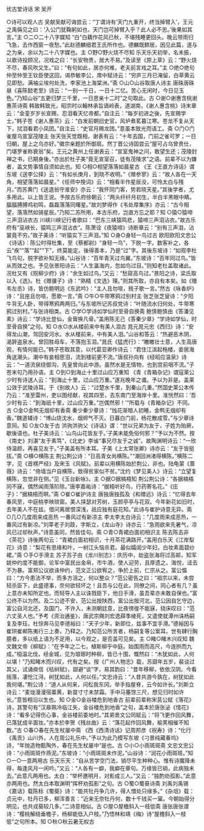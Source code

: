 <!-- { "loadSidebar": true } -->
优古堂诗话     宋 吴开

○诗可以观人古
吴献吴献可诲尝云：“丁谓诗有‘天门九重开，终当掉臂入’，王元之禹偁见之曰：‘入公门犹鞠躬如也，天门岂可掉臂入乎？此人必不忠。’後果如其言。”主
○二○二十八字媒知
“白“白藕作花风已秋，不堪残睡更回头。晚云带雨归飞急，去作西窗一夜愁。”此赵德麟细君王氏所作也。德麟既鳏居，因见此篇，遂与之为亲，余以为二十八字媒也。主
○野○野火烧不尽知
乐天乐天初举，名未振，以歌诗投顾况，况戏之曰：“长安物贵，居大不易。”及读至《原上草》云：“野火烧不尽，春风吹又生。”曰：“有句如此，居亦何难，老夫前言戏之耳。”主
○绝○绝句
仲至仲至王钦臣使这回，谒恭敏李公，席中赋诗云：“穷庐三月已淹留，白草黄云见即愁。满袖尘埃何处洗，李家池上海棠洲。”斋
○山○山谷取唐人诗主
唐硃唐硃昼《喜陈懿老至》诗云：“一别一千日，一日十二忆。苦心无闲时，今日见玉色。”乃知山谷“五更归梦三千里，一日思亲十二时”之句取此。古
○谢○谢惠含桃谢惠茶诗斋
韩致韩致光，昭宗时以翰林承旨谪岭表，道湖南，《谢人惠含桃》诗末章云：“金銮岁岁长宣赐，忍泪看天忆帝都。”自注云：“每岁初进之後，先宣赐学士。”韩子苍《谢人惠茶》云：“白发前朝旧史官，风垆煮茗暮江寒。苍龙不复从天下，拭泪看君小凤团。”自注云：“史官月赐龙团。”意虽本致光而语工。斋
○门○门雀屋乌宣室茂陵主
张天张天觉既相，谢表有云：“十年去国，门前之雀可罗；一日归朝，屋上之乌亦好。”徽宗亲题於所御扇。然丁晋公诗固尝云“屋可占乌曾贵仕，门堪罗雀称衰翁”矣。王元之黄州上任谢表云：“宣室鬼神之问，敢望生还；茂陵封禅之书，已期身後。”亦出於杜子美“竟无宣室召，徒有茂陵求”之语。前辈不以为嫌者，盖文势事情自须如此也。知
○相○相望落落如晨星古
《王《王直方诗话》谓东坡《送李公择》云：“有如长庚月，到晓不收明。”《赠参寥》云：“故人各在一天角，相望落落如晨星。”《任师中挽词》云：“相看半作星辰没，可怜太白与残月。”而苏黄门《送退翁守淮安》亦云：“我怀同门客，势若晓天星。”其後学者，尤多用此。以上皆王说。予按古乐府徐朝云：“两头纤纤月初生，半白半黑眼中睛。腷腷膊膊鸡初鸣，磊磊落落同曙星。”故刘梦得作《韦处厚集序》亦云：“古今相望，落落然如骑星辰。”乃知二苏所用，本古乐府，岂直方忘之耶？知
○猿○猿啼三声泪沾衣古
川峡川峡记行者歌曰：“巴东三峡猿鸣悲，猿啼三声泪沾衣。”故古乐府有“巫峡长，猿鸣三声泪沾衣”。陈萧诠《夜猿啼》诗断章云：“别有三声泪，沾裳竟不穷。”故子美诗：“听猿实下三声泪。”知
○身○身轻一鸟过古
欧阳欧阳文忠公《诗话》：陈公时得杜集，至《蔡都尉》“身轻一鸟”，下脱一字。数客补之，各云“疾”“落”“起”“下”，终莫能定。後得善本，乃是“过”字。其後东坡诗：“如观李杜飞鸟句，脱字欲补知无缘。”山谷诗：“百年青天过鸟翼。”东坡诗：“百年同过鸟。”皆从而效之也。予见张景阳诗云：“人生瀛海内，忽如鸟过目。”则知老杜盖取诸此。况杜又有《贶柳少府》诗：“余生如过鸟。”又云：“愁窥高鸟过。”景阳之诗，梁氏取以入《选》。杜《赠骥子》诗：“熟精《文选》理。”则其所取，亦自有本矣。如《赠韦左丞》诗，皆仿鲍明远《东武吟》：“主人且勿喧，贱子歌一言。”然古《咏香炉》诗：“且座且勿喧，愿歌一言。”斋
○牛○牛带寒鸦过别村主
张芝张芝叟诗：“夕阳牛背无人卧，带得寒鸦两两归。”与东坡所记苏叔党诗：“叶随流水归何处，牛带寒鸦过别村。”与张诗相类。古
○学○学诗如学仙时至骨自换斋
鲍慎鲍慎由《答潘见素》诗云：“学诗比登仙，金膏换凡骨。”盖用陈无己《答秦少章》“学诗如学仙，时至骨自换”之句。知
○水○水从楼前来中有美人泪古
晁元晁元忠《西归》诗：“安得龙山潮，驾回安河水。水从楼前来，中有美人泪。”山谷和答云：“热避恶木阴，渴辞盗泉水。曾回胜母车，不落抱玉泪。”晁氏《猛虎行》：“皦皦壮士意，人生高唐观，有情何能已。”韩子苍取其意，以代葛亚卿作诗云：“君住江滨起柂楼，妾居海角送潮头。潮中有妾相思泪，流到楼前更不流。”唐叔孙向有《经昭应温泉》诗云：“一道流泉绕御沟，先皇曾向此中游。虽然水是无情物，也到宫前咽不流。”子苍末句乃用孙语。主
○到○到海止十里过山应万重知
《青《青箱杂记》谓寇莱公少时有诗送人云：“到海止十里，过山应万重。”遂兆晚年之谶。予以为非是。盖莱公效于武陵诗耳。于《别故人》云：“过楚水千里，到秦山几重。”然国史莱公本传乃云：“准至雷州，吏以图经献，视其四至，去东南门至海岸十里。准恍然曰：‘吾少时有云：“到海祇十里，过山应万重。”岂偶然邪！’”所载与《青箱杂记》不同。古
○金○金鸭无烟却有香斋
秦少秦少章诗：“烛花渐暗人初睡，金鸭无烟却有香。”魏道辅诗：“博山烧沈水，烟烬气不灭。日暮白门前，杨花散成雪。”与少章诗意同。知
○友○友于古
洪驹洪驹父《诗话》谓：“世以兄弟为友于，子姓为贻厥，歇後语也。杜子美诗云：‘山鸟山花皆友于。’子美未能免俗何邪？”予以为不然。按《南史》刘湛“友于素笃”，《北史》李谧“事兄尽友于之诚”。故陶渊明诗云：“一欣侍温颜，再喜见友于。”子美盖有所本耳。子美《上太常张卿》诗亦云：“友于皆挺拔。”斋
○横○横陈主
荆公荆公诗：“日高青女尚横陈。”“潮回洲渚得横陈。”横陈二字，见《首楞严经》及宋玉《风赋》。前辈以用横陈始於荆公，非也。陆龟蒙《蔷薇》诗云：“倚墙当户自横陈，致得贫家似不贫。”沈约《梦见美人》诗云：“立望复横陈，忽觉非在侧。”见《玉台新咏》。主
○据○据槁梧知
荆公荆公诗：“各据槁梧同不寐，偶然闻雨落阶除。”唐李嘉祐诗：“据梧听好鸟，行药寄名花。”《庄子》：“据槁梧而暝。”斋
○崔○崔护诗主
唐独唐独孤及《和赠远》诗云：“忆得去年春风至，中庭桃李映琐窗。美人挟瑟对芳树，玉颜亭亭与花双。今年新花如旧时，去年美人不在兹。借问离居恨深浅，祇应独有庭花知。”此诗与崔护诗意无异。斋
○几○几度雨来成恶热 一番风过有新凉主
李太李太白诗云：“几度雨来成恶热，一番风过有新凉。”刘莘老子刘跂，字斯立，《龙山寺》诗亦云：“急雨欲来先暑气，凉风已过却秋声。”诗意虽同，然皆佳句。斋
○青○青裙白面初相识主
陈去陈去非《茶花》诗後两句云：“青裙白面初相识，十月茶花满路开。”盖用白乐天《江岸梨花》诗意：“梨花有思缘和叶，一树江头恼杀君。最似孀闺少年妇，白妆素面碧纱裙。”斋
○手○手滑主
苏子苏子由《龙川别志》：庆历中，劫盗张海将过高邮，知军姚仲约度不能御，论军中富民出金帛，市牛酒，使人迎劳，且厚遗之。海悦，迳去不为暴。富郑公议欲诛仲约，范文正公欲宥之，争於上前，仁宗从之。富公愠曰：“方今患法不举，而多方沮之，何以整众？”范公密告之曰：“祖宗以来，未尝轻杀臣下，此盛德事，奈何欲轻坏之！且吾与公在此，同僚之间，同心者有几？虽上意亦未知所定也。而轻导人主以诛戮臣下，他日手滑，虽吾辈亦未敢自保也。”富公终不以为然。及二公迹不安，范公出按陕西，富公出按河北，范公因自乞守边，富公自河北还，及国门，不许入，未测朝廷意，比夜徬徨不能寐，绕床叹曰：“范六丈圣人也。”予考《资治通鉴》，唐武宗赐刘宏逸薛季棱死，又遣使就潭州诛杨嗣复及李珏，杜悰奔马见李德裕曰：“天子少年，新即位，兹事不宜手滑。”德裕因与崔珙崔郸陈夷行三上奏，乃释之。乃知范公所言者，杨嗣复等公案耳。世有肆行胸臆者，多以纸上语为不足用，以今观之，是否盖可见矣。主
○睹○睹木兴叹知
魏文魏文帝《柳赋》：“在予年之二七，植斯柳乎中庭。始围雨而高尺，今连拱而九成。”桓温北伐，经金城，见为琅琊时种柳，皆已十围，慨然曰：“木犹如此，人何以堪！”乃知睹木而兴叹，代有之矣。按《广州人物志》载，苏颋年五岁，裴谈过其父，试诵庾信《枯树赋》，颋避“谈”字，易其韵曰：“昔年移柳，依依汉阴。今看摇落，凄怆江浔。树犹如此，人何以任。”文忠诗云：“人昔共游今孰在，树犹如此我何堪。”荆公诗：“道人从何来，问松我东冈。举手指屋脊，云今如许长。”刘斯立诗云：“麦垅漫漫宿藁黄，新苗寸寸未禁霜。手中马箠馀三尺，想见归时如许长。”意皆相沿以生也。知
○金○金谷楼危到地香古
前辈前辈称宋莒公赋《落花》诗，其警句有“汉皋珮冷临江失，金谷楼危到地香”之句，盖本於唐张泌《惜花》诗：“看多记得伤心事，金谷楼前委地时。”其弟景文公同赋云：“将飞更作回风舞，已落犹成半面妆。”亦本於李贺《残丝曲》云：“落花起作回风舞，榆荚相催不知数。”古
○春○春在先生杖屡中斋
《西《西清诗话》记周邦彦《祝寿》诗：“化行《禹贡》山川外，人在周公礼乐中。”予以为此乃模写东坡《刁景纯藏春坞》诗，“年抛造物甄陶外，春在先生杖屡中”是也。古
○小○小雨斑斑斋
文忠文忠公诗：“小雨斑斑作燕泥。”东坡诗：“小雨斑斑未作泥。”山谷诗：“润花小雨斑斑。”知
○一○一意两用古
乐天乐天：“自从苦学空门法，销尽平生种种心。惟有诗魔降未得，每逢风月一闲吟。”又云：“人各有一癖，我癖在章句。万缘皆已销，此病独未去。”此意凡两用也。太白：“举杯邀明月，对影成三人。”又云：“独酌劝孤影。”此意亦两用也。然太白本取渊明“挥杯劝孤影”之句。古
○蜀○蜀葵诗斋
刘禹刘禹锡《嘉话》载陈标《蜀葵》诗：“能共牡丹争几许，得人憎处只缘多。”《杂俎》载：贞元中，牡丹已多，柳浑善言：“近来无奈牡丹何，数十千钱买一窠。今朝始得分明见，也共戎葵较几多。”二诗意相似。古
○屋○屋檐斜入一枝低斋
唐张唐张谓诗：“樱桃解结垂檐子，杨柳能低入户枝。”乃悟林和靖《梅》诗“屋檐斜入一枝低”之句所本。知
○秋○秋云暑无权古
